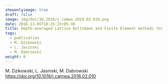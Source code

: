 ```yaml
---
showonlyimage: true
draft: false
image: img/doi/10.1016/j.camwa.2018.02.010.png
date: 2016-11-05T18:25:22+05:30
title: Depth-averaged Lattice Boltzmann and Finite Element methods for single-phase flows in fractures with obstacles
tags:
  - publication
  - M. Dzikowski
  - L. Jasinski
  - M. Dabrowski
weight: 0
---
```


M. Dzikowski, L. Jasinski, M. Dabrowski
https://doi.org/10.1016/j.camwa.2018.02.010
